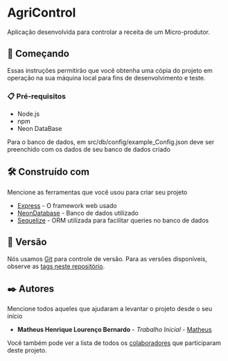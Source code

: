 # AgriControl

Aplicação desenvolvida para controlar a receita de um Micro-produtor.

## 🚀 Começando

Essas instruções permitirão que você obtenha uma cópia do projeto em operação na sua máquina local para fins de desenvolvimento e teste.

### 📋 Pré-requisitos

- Node.js 
- npm 
- Neon DataBase

Para o banco de dados, em src/db/config/example_Config.json deve ser preenchido com os dados de seu banco de dados criado



## 🛠️ Construído com

Mencione as ferramentas que você usou para criar seu projeto

* [Express](https://expressjs.com/pt-br/) - O framework web usado
* [NeonDatabase](https://neon.tech/) - Banco de dados utilizado
* [Sequelize](https://sequelize.org/) - ORM utilizada para facilitar queries no banco de dados

## 📌 Versão

Nós usamos [Git](https://github.com/) para controle de versão. Para as versões disponíveis, observe as [tags neste repositório](https://github.com/suas/tags/do/projeto). 

## ✒️ Autores

Mencione todos aqueles que ajudaram a levantar o projeto desde o seu início

* **Matheus Henrique Lourenço Bernardo** - *Trabalho Inicial* - [Matheus](https://github.com/Matheus-Bernardo)


Você também pode ver a lista de todos os [colaboradores](https://github.com/usuario/projeto/colaboradores) que participaram deste projeto.
